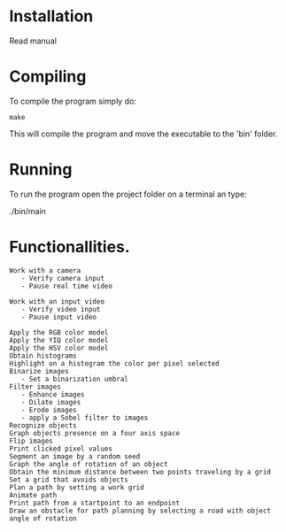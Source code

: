 # Installation
Read manual

# Compiling
To compile the program simply do:

    make

This will compile the program and move the executable to the 'bin' folder.

# Running
To run the program open the project folder on a terminal an type:
   
   ./bin/main
   
# Functionallities.
    
    Work with a camera
       - Verify camera input
       - Pause real time video
        
    Work with an input video
       - Verify video input
       - Pause input video
    
    Apply the RGB color model
    Apply the YIQ color model
    Apply the HSV color model
    Obtain histograms
    Highlight on a histogram the color per pixel selected
    Binarize images
       - Set a binarization umbral
    Filter images
       - Enhance images
       - Dilate images
       - Erode images
       - apply a Sobel filter to images
    Recognize objects
    Graph objects presence on a four axis space
    Flip images
    Print clicked pixel values
    Segment an image by a random seed
    Graph the angle of rotation of an object
    Obtain the minimum distance between two points traveling by a grid
    Set a grid that avoids objects
    Plan a path by setting a work grid
    Animate path
    Print path from a startpoint to an endpoint
    Draw an obstacle for path planning by selecting a road with object angle of rotation
